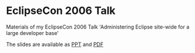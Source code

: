 EclipseCon 2006 Talk
====================

Materials of my EclipseCon 2006 Talk 'Administering Eclipse site-wide for a large developer base'

The slides are available as [PPT](https://github.com/pellaton/eclipsecon2006-talk/raw/master/slides-submission-155.ppt) and [PDF](https://github.com/pellaton/eclipsecon2006-talk/raw/master/slides-submission-155.pdf)

